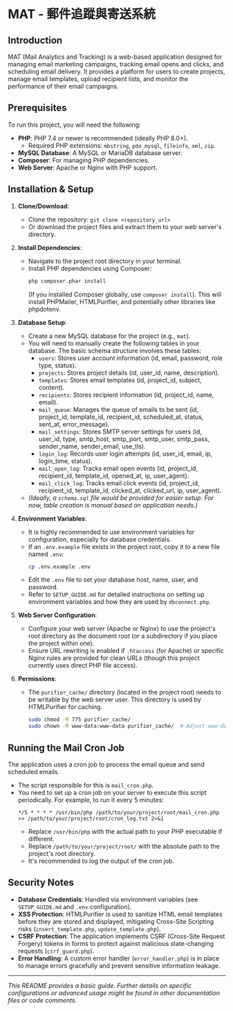 # MAT - 郵件追蹤與寄送系統

## Introduction

MAT (Mail Analytics and Tracking) is a web-based application designed for managing email marketing campaigns, tracking email opens and clicks, and scheduling email delivery. It provides a platform for users to create projects, manage email templates, upload recipient lists, and monitor the performance of their email campaigns.

## Prerequisites

To run this project, you will need the following:

*   **PHP**: PHP 7.4 or newer is recommended (ideally PHP 8.0+).
    *   Required PHP extensions: `mbstring`, `pdo_mysql`, `fileinfo`, `xml`, `zip`.
*   **MySQL Database**: A MySQL or MariaDB database server.
*   **Composer**: For managing PHP dependencies.
*   **Web Server**: Apache or Nginx with PHP support.

## Installation & Setup

1.  **Clone/Download**:
    *   Clone the repository: `git clone <repository_url>`
    *   Or download the project files and extract them to your web server's directory.

2.  **Install Dependencies**:
    *   Navigate to the project root directory in your terminal.
    *   Install PHP dependencies using Composer:
        ```bash
        php composer.phar install
        ```
        (If you installed Composer globally, use `composer install`). This will install PHPMailer, HTMLPurifier, and potentially other libraries like phpdotenv.

3.  **Database Setup**:
    *   Create a new MySQL database for the project (e.g., `mat`).
    *   You will need to manually create the following tables in your database. The basic schema structure involves these tables:
        *   `users`: Stores user account information (id, email, password, role type, status).
        *   `projects`: Stores project details (id, user_id, name, description).
        *   `templates`: Stores email templates (id, project_id, subject, content).
        *   `recipients`: Stores recipient information (id, project_id, name, email).
        *   `mail_queue`: Manages the queue of emails to be sent (id, project_id, template_id, recipient_id, scheduled_at, status, sent_at, error_message).
        *   `mail_settings`: Stores SMTP server settings for users (id, user_id, type, smtp_host, smtp_port, smtp_user, smtp_pass, sender_name, sender_email, use_tls).
        *   `login_log`: Records user login attempts (id, user_id, email, ip, login_time, status).
        *   `mail_open_log`: Tracks email open events (id, project_id, recipient_id, template_id, opened_at, ip, user_agent).
        *   `mail_click_log`: Tracks email click events (id, project_id, recipient_id, template_id, clicked_at, clicked_url, ip, user_agent).
    *   *(Ideally, a `schema.sql` file would be provided for easier setup. For now, table creation is manual based on application needs.)*

4.  **Environment Variables**:
    *   It is highly recommended to use environment variables for configuration, especially for database credentials.
    *   If an `.env.example` file exists in the project root, copy it to a new file named `.env`:
        ```bash
        cp .env.example .env
        ```
    *   Edit the `.env` file to set your database host, name, user, and password.
    *   Refer to `SETUP_GUIDE.md` for detailed instructions on setting up environment variables and how they are used by `dbconnect.php`.

5.  **Web Server Configuration**:
    *   Configure your web server (Apache or Nginx) to use the project's root directory as the document root (or a subdirectory if you place the project within one).
    *   Ensure URL rewriting is enabled if `.htaccess` (for Apache) or specific Nginx rules are provided for clean URLs (though this project currently uses direct PHP file access).

6.  **Permissions**:
    *   The `purifier_cache/` directory (located in the project root) needs to be writable by the web server user. This directory is used by HTMLPurifier for caching.
        ```bash
        sudo chmod -R 775 purifier_cache/
        sudo chown -R www-data:www-data purifier_cache/  # Adjust www-data if your server uses a different user
        ```

## Running the Mail Cron Job

The application uses a cron job to process the email queue and send scheduled emails.

*   The script responsible for this is `mail_cron.php`.
*   You need to set up a cron job on your server to execute this script periodically. For example, to run it every 5 minutes:
    ```cron
    */5 * * * * /usr/bin/php /path/to/your/project/root/mail_cron.php >> /path/to/your/project/root/cron_log.txt 2>&1
    ```
    *   Replace `/usr/bin/php` with the actual path to your PHP executable if different.
    *   Replace `/path/to/your/project/root/` with the absolute path to the project's root directory.
    *   It's recommended to log the output of the cron job.

## Security Notes

*   **Database Credentials**: Handled via environment variables (see `SETUP_GUIDE.md` and `.env` configuration).
*   **XSS Protection**: HTMLPurifier is used to sanitize HTML email templates before they are stored and displayed, mitigating Cross-Site Scripting risks (`insert_template.php`, `update_template.php`).
*   **CSRF Protection**: The application implements CSRF (Cross-Site Request Forgery) tokens in forms to protect against malicious state-changing requests (`csrf_guard.php`).
*   **Error Handling**: A custom error handler (`error_handler.php`) is in place to manage errors gracefully and prevent sensitive information leakage.

---
*This README provides a basic guide. Further details on specific configurations or advanced usage might be found in other documentation files or code comments.*
